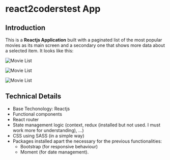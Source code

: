 # react2coderstest App
## Introduction

This is a **Reactjs Application** built with a paginated list of the most popular movies as its main screen and a secondary one that shows more data about a selected item. It looks like this:

![Movie List](https://github.com/sammarsantana/react2coderstest/blob/main/public/movie_list_1.png/raw=true)

![Movie List](https://github.com/sammarsantana/react2coderstest/blob/main/public/movie_list_2.png/raw=true)

![Movie List](https://github.com/sammarsantana/react2coderstest/blob/main/public/movie_detail.png/raw=true)

## Technical Details

- Base Techonology: Reactjs
- Functional components
- React router
- State management logic (context, redux (installed but not used. I must work more for understanding), ...)
- CSS using SASS (in a simple way)
- Packages installed apart the necessary for the previous functionalities:
	- Bootstrap (for responsive behaviour)
	- Moment (for date management).
